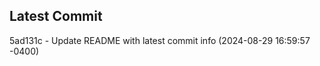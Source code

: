 
## Latest Commit
5ad131c - Update README with latest commit info (2024-08-29 16:59:57 -0400) <Yunxi-Zhou>
